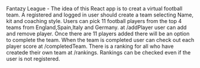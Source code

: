 ﻿Fantazy League - 
The idea of this React app is to creat a virtual football team.
A registered and logged in user should create a team selecting Name, kit and coaching style.
Users can pick 11 football players from the top 4 teams from England,Spain,Italy and Germany. 
at /addPlayer  user can add and remove player. Once there are 11 players added there will be an option to complete the team. 
When the team is completed user can check out each player score at /completedTeam.
There is a ranking for all who have createde their own team at /rankings.
Rankings can be checked even if the user is not registered. 
